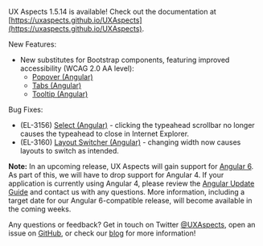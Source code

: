 UX Aspects 1.5.14 is available! Check out the documentation at [https://uxaspects.github.io/UXAspects](https://uxaspects.github.io/UXAspects).

New Features:
* New substitutes for Bootstrap components, featuring improved accessibility (WCAG 2.0 AA level):
    * [Popover (Angular)](https://uxaspects.github.io/UXAspects/#/components/popover#popover)
    * [Tabs (Angular)](https://uxaspects.github.io/UXAspects/#/components/tabs#tabs)
    * [Tooltip (Angular)](https://uxaspects.github.io/UXAspects/#/components/tooltips#tooltips)

Bug Fixes:
* (EL-3156) [Select (Angular)](https://uxaspects.github.io/UXAspects/#/components/select#select) - clicking the typeahead scrollbar no longer causes the typeahead to close in Internet Explorer.
* (EL-3160) [Layout Switcher (Angular)](https://uxaspects.github.io/UXAspects/#/components/tables#layout-switching) - changing width now causes layouts to switch as intended.

**Note:** In an upcoming release, UX Aspects will gain support for [Angular 6](https://blog.angular.io/version-6-of-angular-now-available-cc56b0efa7a4). As part of this, we will have to drop support for Angular 4. If your application is currently using Angular 4, please review the [Angular Update Guide](https://update.angular.io/) and contact us with any questions. More information, including a target date for our Angular 6-compatible release, will become available in the coming weeks.

Any questions or feedback? Get in touch on Twitter [@UXAspects](https://twitter.com/UXAspects), open an issue on [GitHub](https://github.com/UXAspects/UXAspects/issues), or check our [blog](https://uxaspects.github.io/UXAspects/#/blog) for more information!

